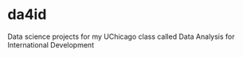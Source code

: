 # da4id
Data science projects for my UChicago class called Data Analysis for International Development
